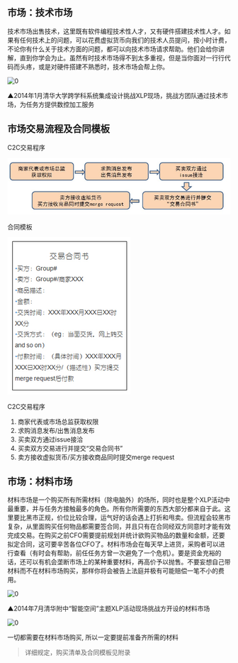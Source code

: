 ## 市场：技术市场

技术市场出售技术，这里既有软件编程技术性人才，又有硬件搭建技术性人才。如果有任何技术上的问题，可以花费虚拟货币向我们的技术人员提问，按小时计费，不论你有什么关于技术方面的问题，都可以向技术市场请求帮助。他们会给你讲解，直到你学会为止。虽然有时技术市场得不到太多重视，但是当你面对一行行代码而头疼，或是对硬件搭建不熟悉时，技术市场会帮上你。

![0](C:\Users\李昂\Desktop\finnal\XLP_Ops_Manual_9eb2\assets\execution\tech_market/00.jpg)

▲2014年1月清华大学跨学科系统集成设计挑战XLP现场，挑战方团队通过技术市场，为任务方提供数控加工服务


## 市场交易流程及合同模板

C2C交易程序

![0](../assets/wuguoqiang/marketing001.jpg)


合同模板

![0](../assets/execution/tech_market/01.jpg)

C2C交易程序
1. 商家代表或市场总监获取权限
1. 求购消息发布/出售消息发布
1. 买卖双方通过issue接洽
1. 买卖双方交易进行并提交“交易合同书”
1. 卖方接收虚拟货币/买方接收商品同时提交merge request



##  市场：材料市场

材料市场是一个购买所有所需材料（除电脑外）的场所，同时也是整个XLP活动中最重要，并与任务方接触最多的角色。所有你所需要的东西大部分都来自于此。这里要比黑市正规，价位比较合理，运气好的话会遇上打折和甩卖。但流程会较黑市复杂，从里面购买任何物品都需要签合同，并且只有在合同经双方同意时才能有效完成交易。在购买之前CFO需要提前规划并统计欲购买物品的数量和金额，还要拟定合同，这可要辛苦各位CFO了。材料市场会在每天早上进货，采购者可以进行查看（有时会有帮助，前任任务方曾一次避免了一个危机）。要是资金充裕的话，还可以有机会垄断市场上的某种重要材料，再高价予以抛售。不要妄想自己带材料而不在材料市场购买，那样你将会被告上法庭并极有可能赔偿一笔不小的费用。

![0](C:\Users\李昂\Desktop\finnal\XLP_Ops_Manual_9eb2\assets\execution\tech_market/02.jpg)

▲2014年7月清华附中“智能空间”主题XLP活动现场挑战方开设的材料市场


![0](C:\Users\李昂\Desktop\finnal\XLP_Ops_Manual_9eb2\assets\execution\tech_market/03.jpg)


一切都需要在材料市场购买,
所以一定要提前准备齐所需的材料

>详细规定，购买清单及合同模板见附录
